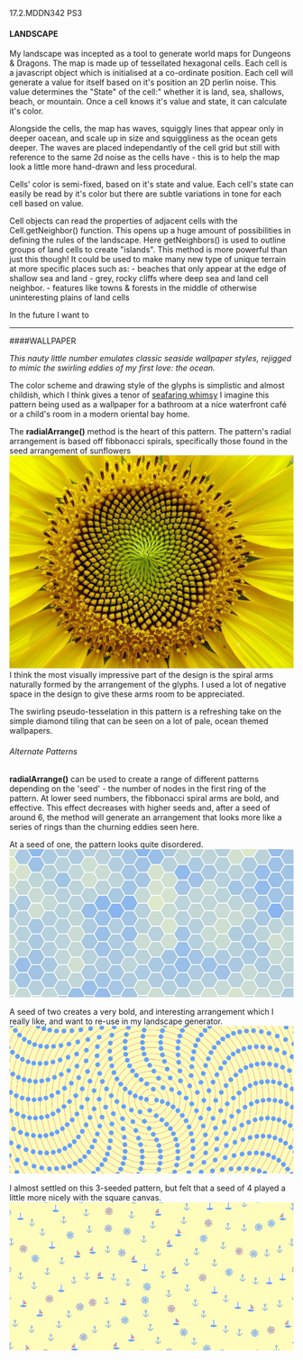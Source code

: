 17.2.MDDN342 PS3
#### LANDSCAPE

My landscape was incepted as a tool to generate world maps for Dungeons & Dragons. The map is made up of tessellated hexagonal cells. Each cell is a javascript object which is initialised at a co-ordinate position. Each cell will generate a value for itself based on it's position an 2D perlin noise. This value determines the "State" of the cell:" whether it is land, sea, shallows, beach, or mountain. Once a cell knows it's value and state, it can calculate it's color.

Alongside the cells, the map has waves, squiggly lines that appear only in deeper oacean, and scale up in size and squiggliness as the ocean gets deeper. The waves are placed independantly of the cell grid but still with reference to the same 2d noise as the cells have - this is to help the map look a little more hand-drawn and less procedural. 

Cells' color is semi-fixed,  based on it's state and value. Each cell's state can easily be read by it's color but there are subtle variations in tone for each cell based on value. 

Cell objects can read the properties of adjacent cells with the Cell.getNeighbor() function. This opens up a huge amount of possibilities in defining the rules of the landscape. Here getNeighbors() is used to outline groups of land cells to create "islands".
This method is more powerful than just this though! It could be used to make many new type of unique terrain at more specific places such as:
	- beaches that only appear at the edge of shallow sea and land
	- grey, rocky cliffs where deep sea and land cell neighbor.
	- features like towns & forests in the middle of otherwise uninteresting plains of land cells

In the future I want to 
 

---
####WALLPAPER

*This nauty little number emulates classic seaside wallpaper styles, rejigged to mimic the swirling eddies of my first love: the ocean.*

The color scheme and drawing style of the glyphs is simplistic and almost childish, which I think gives a tenor of [seafaring whimsy](https://www.youtube.com/watch?v=cmt-MlMuPzg) I imagine this pattern being used as a wallpaper for a bathroom at a nice waterfront café or a child's room in a modern oriental bay home.
 

The **radialArrange()** method is the heart of this pattern. The pattern's radial arrangement is based off fibbonacci spirals, specifically those found in  the seed arrangement of sunflowers ![](./sunflower.jpg)
I think the most visually impressive part of the design is the spiral arms naturally formed by the arrangement of the glyphs. I  used a lot of negative space in the design to give these arms room to be appreciated.

The swirling pseudo-tesselation in this pattern is a refreshing take on the simple diamond tiling that can be seen on a lot of pale, ocean themed wallpapers.


###### Alternate Patterns

**radialArrange()** can be used to create a range of different patterns depending on the 'seed' - the number of nodes in the first ring of the pattern. At lower seed numbers, the fibbonacci spiral arms are bold, and effective. This effect decreases with higher seeds and, after a seed of around 6, the method will generate an arrangement that looks more like a series of rings than the churning eddies seen here.

At a seed of one, the pattern looks quite disordered.  ![](./debug1.jpg)

A seed of two creates a very bold, and interesting arrangement which I really like, and want to re-use in my landscape generator. ![](./debug2.jpg)

I almost settled on this 3-seeded pattern, but felt that a seed of 4 played a little more nicely with the square canvas. ![](./pattern3.jpg)

